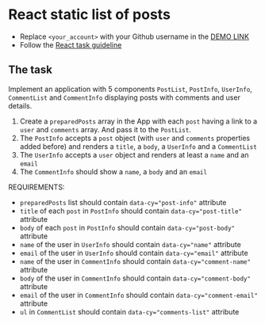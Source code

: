 # React static list of posts
- Replace `<your_account>` with your Github username in the
  [DEMO LINK](https://ShevchyshynRoman.github.io/react_static-list-of-posts/)
- Follow the [React task guideline](https://github.com/mate-academy/react_task-guideline#react-tasks-guideline)

## The task
Implement an application with 5 components `PostList`, `PostInfo`, `UserInfo`,
`CommentList` and `CommentInfo` displaying posts with comments and user details.

1. Create a `preparedPosts` array in the App with each `post` having a link to
  a `user` and `comments` array. And pass it to the `PostList`.
1. The `PostInfo` accepts a `post` object (with `user` and `comments`
  properties added before) and renders a `title`, a `body`, a `UserInfo` and a
  `CommentList`
1. The `UserInfo` accepts a `user` object and renders at least a `name` and an
  `email`
1. The `CommentInfo` should show a `name`, a `body` and an `email`

REQUIREMENTS:
   - `preparedPosts` list should contain `data-cy="post-info"` attribute
   - `title` of each `post` in `PostInfo` should contain `data-cy="post-title"` attribute
   - `body` of each `post` in `PostInfo` should contain `data-cy="post-body"` attribute
   - `name` of the user in `UserInfo` should contain `data-cy="name"` attribute
   - `email` of the user in `UserInfo` should contain `data-cy="email"` attribute
   - `name` of the user in `CommentInfo` should contain `data-cy="comment-name"` attribute
   - `body` of the user in `CommentInfo` should contain `data-cy="comment-body"` attribute
   - `email` of the user in `CommentInfo` should contain `data-cy="comment-email"` attribute
   - `ul` in `CommentList` should contain `data-cy="comments-list"` attribute
